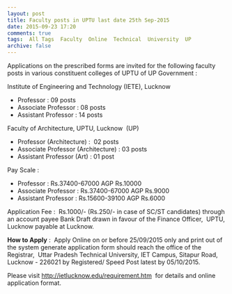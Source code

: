 ```yaml
---
layout: post
title: Faculty posts in UPTU last date 25th Sep-2015   
date: 2015-09-23 17:20
comments: true
tags:  All Tags  Faculty  Online  Technical  University  UP 
archive: false
---
```

Applications on the prescribed forms are invited for the following faculty posts in various constituent colleges of UPTU of UP Government : 

Institute of Engineering and Technology (IETE), Lucknow  

- Professor : 09 posts
- Associate Professor : 08 posts 
- Assistant Professor : 14 posts

Faculty of Architecture, UPTU, Lucknow  (UP)

- Professor (Architecture) :  02 posts
- Associate Professor (Architecture) : 03 posts
- Assistant Professor (Art) : 01 post

Pay Scale :

- Professor : Rs.37400-67000 AGP Rs.10000 
- Associate Professor : Rs.37400-67000 AGP Rs.9000
- Assistant Professor : Rs.15600-39100 AGP Rs.6000 

Application Fee :  Rs.1000/- (Rs.250/- in case of SC/ST candidates) through an account payee Bank Draft drawn in favour of the Finance Officer,  UPTU, Lucknow payable at Lucknow.


**How to Apply** :  Apply Online on or before 25/09/2015 only and print out of the system generate application form should reach the office of the Registrar,  Uttar Pradesh Technical University, IET Campus, Sitapur Road, Lucknow - 226021 by Registered/ Speed Post latest by 05/10/2015.

Please visit <http://ietlucknow.edu/requirement.htm>  for details and online application format.
